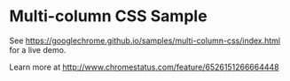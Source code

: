 Multi-column CSS Sample
===
See https://googlechrome.github.io/samples/multi-column-css/index.html for a live demo.

Learn more at http://www.chromestatus.com/feature/6526151266664448
